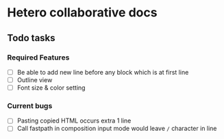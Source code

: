 # Hetero collaborative docs

## Todo tasks

### Required Features

- [ ] Be able to add new line before any block which is at first line
- [ ] Outline view
- [ ] Font size & color setting

### Current bugs

- [ ] Pasting copied HTML occurs extra 1 line
- [ ] Call fastpath in composition input mode would leave `/` character in line